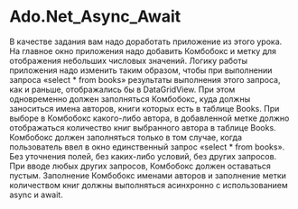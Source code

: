 # Ado.Net_Async_Await
В качестве задания вам надо доработать приложение из этого урока. На главное окно приложения надо добавить Комбобокс и метку для отображения небольших числовых значений. Логику работы приложения надо изменить таким образом, чтобы при выполнении запроса «select * from books» результаты выполнения этого запроса, как и раньше, отображались бы в DataGridView. При этом одновременно должен заполняться Комбобокс, куда должны заноситься имена авторов, книги которых есть в таблице Books. При выборе в Комбобокс какого-либо автора, в добавленной метке должно отображаться количество книг выбранного автора в таблице Books. Комбобокс должен заполняться только в том случае, когда пользователь ввел в окно единственный запрос «select * from books». Без уточнения полей, без каких-либо условий, без других запросов. При вводе любых других запросов, Комбобокс должен оставаться пустым. Заполнение Комбобокс именами авторов и заполнение метки количеством книг должны выполняться асинхронно с использованием async и await.

